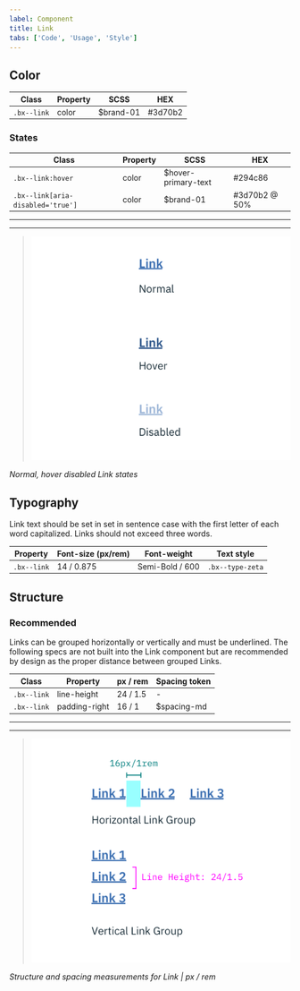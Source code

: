 ```yaml
---
label: Component
title: Link
tabs: ['Code', 'Usage', 'Style']
---
```


## Color

| Class       | Property | SCSS      | HEX     |
| ----------- | -------- | --------- | ------- |
| `.bx--link` | color    | $brand-01 | #3d70b2 |

### States

| Class                             | Property | SCSS                | HEX           |
| --------------------------------- | -------- | ------------------- | ------------- |
| `.bx--link:hover`                 | color    | $hover-primary-text | #294c86       |
| `.bx--link[aria-disabled='true']` | color    | $brand-01           | #3d70b2 @ 50% |

---

---

> ![Example of normal, hover, and disabled link states](images/link-style-1.png)

_Normal, hover disabled Link states_

## Typography

Link text should be set in set in sentence case with the first letter of each word capitalized. Links should not exceed three words.

| Property    | Font-size (px/rem) | Font-weight     | Text style       |
| ----------- | ------------------ | --------------- | ---------------- |
| `.bx--link` | 14 / 0.875         | Semi-Bold / 600 | `.bx--type-zeta` |

## Structure

### Recommended

Links can be grouped horizontally or vertically and must be underlined. The following specs are not built into the Link component but are recommended by design as the proper distance between grouped Links.

| Class       | Property      | px / rem | Spacing token |
| ----------- | ------------- | -------- | ------------- |
| `.bx--link` | line-height   | 24 / 1.5 | -             |
| `.bx--link` | padding-right | 16 / 1   | $spacing-md   |

---

---

> ![Link structure and spacing measurements ](images/link-style-2.png)

_Structure and spacing measurements for Link | px / rem_
